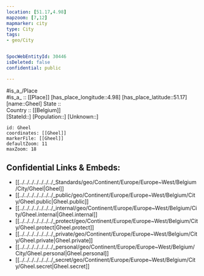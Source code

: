 ```yaml
---
location: [51.17,4.98] 
mapzoom: [7,12] 
mapmarker: city 
type: City
tags:
- geo/City


SpocWebEntityId: 30446
isDeleted: false
confidential: public

---
```

#is_a_/Place  
#is_a_ :: [[Place]] 
[has_place_longitude::4.98] 
[has_place_latitude::51.17] 
[name::Gheel] 
State ::  
Country :: [[Belgium]]  
[StateId::] 
[Population::] 
[Unknown::] 


```leaflet
id: Gheel
coordinates: [[Gheel]] 
markerFile: [[Gheel]] 
defaultZoom: 11 
maxZoom: 18
```


## Confidential Links & Embeds: 
- [[../../../../../../../_Standards/geo/Continent/Europe/Europe~West/Belgium/City/Gheel|Gheel]] 
- [[../../../../../../../_public/geo/Continent/Europe/Europe~West/Belgium/City/Gheel.public|Gheel.public]] 
- [[../../../../../../../_internal/geo/Continent/Europe/Europe~West/Belgium/City/Gheel.internal|Gheel.internal]] 
- [[../../../../../../../_protect/geo/Continent/Europe/Europe~West/Belgium/City/Gheel.protect|Gheel.protect]] 
- [[../../../../../../../_private/geo/Continent/Europe/Europe~West/Belgium/City/Gheel.private|Gheel.private]] 
- [[../../../../../../../_personal/geo/Continent/Europe/Europe~West/Belgium/City/Gheel.personal|Gheel.personal]] 
- [[../../../../../../../_secret/geo/Continent/Europe/Europe~West/Belgium/City/Gheel.secret|Gheel.secret]] 
